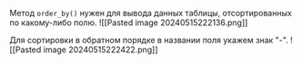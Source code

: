 Метод `order_by()` нужен для вывода данных таблицы, отсортированных по какому-либо полю.
![[Pasted image 20240515222136.png]]

Для сортировки в обратном порядке в названии поля укажем знак "-".
![[Pasted image 20240515222422.png]]

